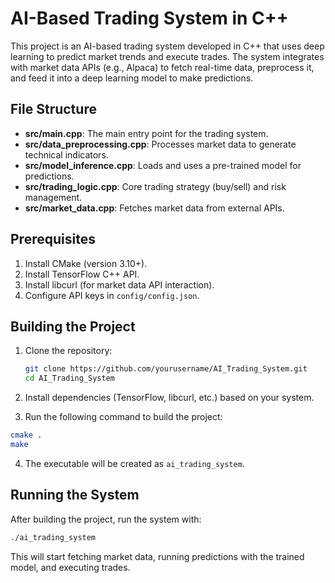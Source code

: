 # AI-Based Trading System in C++

This project is an AI-based trading system developed in C++ that uses deep learning to predict market trends and execute trades. The system integrates with market data APIs (e.g., Alpaca) to fetch real-time data, preprocess it, and feed it into a deep learning model to make predictions.

## File Structure

- **src/main.cpp**: The main entry point for the trading system.
- **src/data_preprocessing.cpp**: Processes market data to generate technical indicators.
- **src/model_inference.cpp**: Loads and uses a pre-trained model for predictions.
- **src/trading_logic.cpp**: Core trading strategy (buy/sell) and risk management.
- **src/market_data.cpp**: Fetches market data from external APIs.

## Prerequisites

1. Install CMake (version 3.10+).
2. Install TensorFlow C++ API.
3. Install libcurl (for market data API interaction).
4. Configure API keys in `config/config.json`.

## Building the Project

1. Clone the repository:

   ```bash
   git clone https://github.com/yourusername/AI_Trading_System.git
   cd AI_Trading_System

2. Install dependencies (TensorFlow, libcurl, etc.) based on your system.

3. Run the following command to build the project:

```bash
cmake .
make
```

4. The executable will be created as ``ai_trading_system``.

## Running the System

After building the project, run the system with:

```bash
./ai_trading_system
```
This will start fetching market data, running predictions with the trained model, and executing trades.